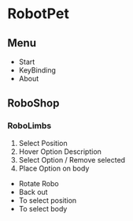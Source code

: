 # RobotPet

## Menu
- Start
- KeyBinding
- About

## RoboShop
### RoboLimbs
1. Select Position
2. Hover Option Description
3. Select Option / Remove selected
4. Place Option on body
- Rotate Robo
- Back out
 - To select position
 - To select body
